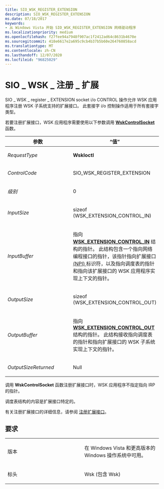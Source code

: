 ```yaml
---
title: SIO_WSK_REGISTER_EXTENSION
description: SIO_WSK_REGISTER_EXTENSION
ms.date: 07/18/2017
keywords:
- 从 Windows Vista 开始 SIO_WSK_REGISTER_EXTENSION 网络驱动程序
ms.localizationpriority: medium
ms.openlocfilehash: f27fee94a7948f907ac1f2412ad64c8631b4670e
ms.sourcegitcommit: 418e6617e2a695c9cb4b37b5b60e264760858acd
ms.translationtype: MT
ms.contentlocale: zh-CN
ms.lasthandoff: 12/07/2020
ms.locfileid: "96825029"
---
```

# <a name="sio_wsk_register_extension"></a>SIO \_ WSK \_ 注册 \_ 扩展


SIO \_ WSK \_ register \_ EXTENSION socket i/o CONTROL 操作允许 WSK 应用程序注册 WSK 子系统支持的扩展接口。 此套接字 i/o 控制操作适用于所有套接字类型。

若要注册扩展接口，WSK 应用程序需要使用以下参数调用 [**WskControlSocket**](/windows-hardware/drivers/ddi/wsk/nc-wsk-pfn_wsk_control_socket) 函数。

<table>
<colgroup>
<col width="50%" />
<col width="50%" />
</colgroup>
<thead>
<tr class="header">
<th>参数</th>
<th>“值”</th>
</tr>
</thead>
<tbody>
<tr class="odd">
<td><p><em>RequestType</em></p></td>
<td><p><strong>WskIoctl</strong></p></td>
</tr>
<tr class="even">
<td><p><em>ControlCode</em></p></td>
<td><p>SIO_WSK_REGISTER_EXTENSION</p></td>
</tr>
<tr class="odd">
<td><p><em>级别</em></p></td>
<td><p>0</p></td>
</tr>
<tr class="even">
<td><p><em>InputSize</em></p></td>
<td><p>sizeof (WSK_EXTENSION_CONTROL_IN) </p></td>
</tr>
<tr class="odd">
<td><p><em>InputBuffer</em></p></td>
<td><p>指向 <a href="/windows-hardware/drivers/ddi/wsk/ns-wsk-_wsk_extension_control_in" data-raw-source="[&lt;strong&gt;WSK_EXTENSION_CONTROL_IN&lt;/strong&gt;](/windows-hardware/drivers/ddi/wsk/ns-wsk-_wsk_extension_control_in)"><strong>WSK_EXTENSION_CONTROL_IN</strong></a> 结构的指针。 此结构包含一个指向网络编程接口的指针，该指针指向扩展接口 <a href="/windows-hardware/drivers/network/network-programming-interface" data-raw-source="[Network Programming Interface (NPI)](./network-programming-interface.md)"> (NPI) </a> 标识符，以及指向调度表的指针和指向该扩展接口的 WSK 应用程序实现上下文的指针。</p></td>
</tr>
<tr class="even">
<td><p><em>OutputSize</em></p></td>
<td><p>sizeof (WSK_EXTENSION_CONTROL_OUT) </p></td>
</tr>
<tr class="odd">
<td><p><em>OutputBuffer</em></p></td>
<td><p>指向 <a href="/windows-hardware/drivers/ddi/wsk/ns-wsk-_wsk_extension_control_out" data-raw-source="[&lt;strong&gt;WSK_EXTENSION_CONTROL_OUT&lt;/strong&gt;](/windows-hardware/drivers/ddi/wsk/ns-wsk-_wsk_extension_control_out)"><strong>WSK_EXTENSION_CONTROL_OUT</strong></a> 结构的指针。 此结构接收指向调度表的指针和指向扩展接口的 WSK 子系统实现上下文的指针。</p></td>
</tr>
<tr class="even">
<td><p><em>OutputSizeReturned</em></p></td>
<td><p>Null</p></td>
</tr>
</tbody>
</table>


调用 **WskControlSocket** 函数注册扩展接口时，WSK 应用程序不指定指向 IRP 的指针。

调度表结构的内容是扩展接口特定的。

有关注册扩展接口的详细信息，请参阅 [注册扩展接口](./registering-an-extension-interface.md)。

<a name="requirements"></a>要求
------------

<table>
<colgroup>
<col width="50%" />
<col width="50%" />
</colgroup>
<tbody>
<tr class="odd">
<td><p>版本</p></td>
<td><p>在 Windows Vista 和更高版本的 Windows 操作系统中可用。</p></td>
</tr>
<tr class="even">
<td><p>标头</p></td>
<td>Wsk (包含 Wsk) </td>
</tr>
</tbody>
</table>

